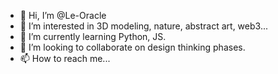 - 👋 Hi, I’m @Le-Oracle
- 👀 I’m interested in 3D modeling, nature, abstract art, web3...
- 🌱 I’m currently learning Python, JS.
- 💞️ I’m looking to collaborate on design thinking phases.
- 📫 How to reach me...

<!---
Le-Oracle/Le-Oracle is a ✨ special ✨ repository because its `README.md` (this file) appears on your GitHub profile.
You can click the Preview link to take a look at your changes.
--->
